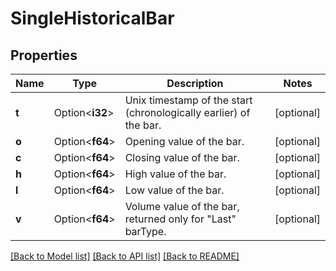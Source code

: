 # SingleHistoricalBar

## Properties

Name | Type | Description | Notes
------------ | ------------- | ------------- | -------------
**t** | Option<**i32**> | Unix timestamp of the start (chronologically earlier) of the bar. | [optional]
**o** | Option<**f64**> | Opening value of the bar. | [optional]
**c** | Option<**f64**> | Closing value of the bar. | [optional]
**h** | Option<**f64**> | High value of the bar. | [optional]
**l** | Option<**f64**> | Low value of the bar. | [optional]
**v** | Option<**f64**> | Volume value of the bar, returned only for \"Last\" barType. | [optional]

[[Back to Model list]](../README.md#documentation-for-models) [[Back to API list]](../README.md#documentation-for-api-endpoints) [[Back to README]](../README.md)
